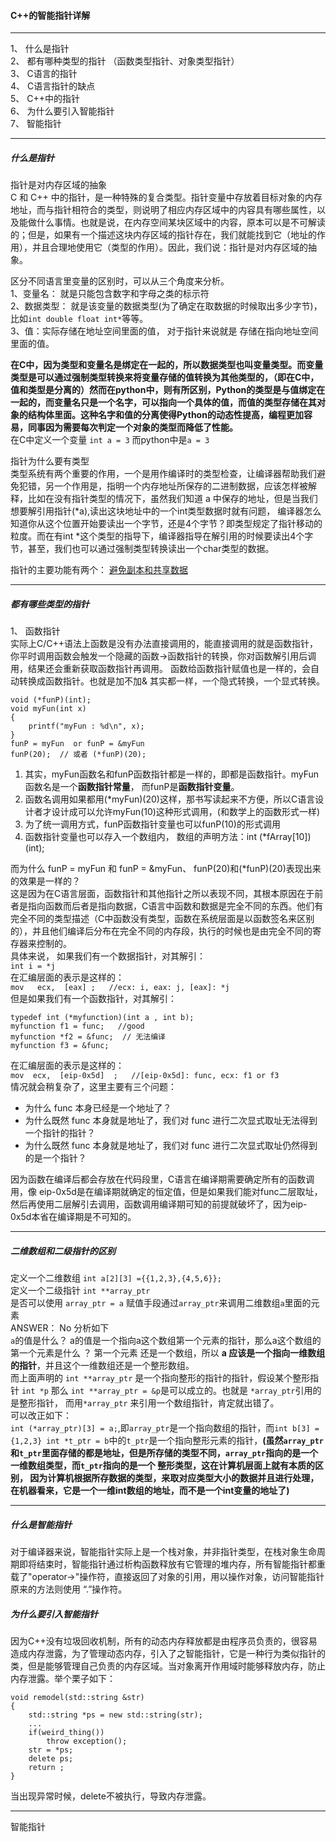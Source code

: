 #### C++的智能指针详解
-------
1、 什么是指针  
2、 都有哪种类型的指针  （函数类型指针、对象类型指针）  
3、 C语言的指针  
4、 C语言指针的缺点  
5、 C++中的指针  
6、 为什么要引入智能指针  
7、 智能指针  

----------------------
##### 什么是指针
指针是对内存区域的抽象  
C 和 C++ 中的指针，是一种特殊的复合类型。指针变量中存放着目标对象的内存地址，而与指针相符合的类型，则说明了相应内存区域中的内容具有哪些属性，以及能做什么事情。也就是说，在内存空间某块区域中的内容，原本可以是不可解读的；但是，如果有一个描述这块内存区域的指针存在，我们就能找到它（地址的作用），并且合理地使用它（类型的作用）。因此，我们说：指针是对内存区域的抽象。


区分不同语言里变量的区别时，可以从三个角度来分析。  
1、变量名： 就是只能包含数字和字母之类的标示符  
2、数据类型： 就是该变量的数据类型(为了确定在取数据的时候取出多少字节)，比如`int double float int*`等等。   
3、值：实际存储在地址空间里面的值， 对于指针来说就是 存储在指向地址空间里面的值。  

**在C中，因为类型和变量名是绑定在一起的，所以数据类型也叫变量类型。而变量类型是可以通过强制类型转换来将变量存储的值转换为其他类型的，（即在C中，值和类型是分离的）然而在python中，则有所区别，Python的类型是与值绑定在一起的，而变量名只是一个名字，可以指向一个具体的值，而值的类型存储在其对象的结构体里面。这种名字和值的分离使得Python的动态性提高，编程更加容易，同事因为需要每次判定一个对象的类型而降低了性能。**  
在C中定义一个变量 `int a = 3` 而python中是`a = 3`
  

指针为什么要有类型  
类型系统有两个重要的作用，一个是用作编译时的类型检查，让编译器帮助我们避免犯错，另一个作用是，指明一个内存地址所保存的二进制数据，应该怎样被解释，比如在没有指针类型的情况下，虽然我们知道 a 中保存的地址，但是当我们想要解引用指针(*a),读出这块地址中的一个int类型数据时就有问题， 编译器怎么知道你从这个位置开始要读出一个字节，还是4个字节？即类型规定了指针移动的粒度。而在有int \*这个类型的指导下，编译器指导在解引用的时候要读出4个字节，甚至，我们也可以通过强制类型转换读出一个char类型的数据。

指针的主要功能有两个： [避免副本和共享数据](https://www.zhihu.com/question/31022750)  

---------
##### 都有哪些类型的指针  
1、 函数指针  
实际上C/C++语法上函数是没有办法直接调用的，能直接调用的就是函数指针，你平时调用函数会触发一个隐藏的函数->函数指针的转换，你对函数解引用后调用，结果还会重新获取函数指针再调用。 函数给函数指针赋值也是一样的，会自动转换成函数指针。也就是加不加& 其实都一样，一个隐式转换，一个显式转换。  
	
	void (*funP)(int);
	void myFun(int x)
	{
		printf("myFun : %d\n", x);
	}
	funP = myFun  or funP = &myFun
	funP(20);  // 或者 (*funP)(20);

1. 其实，myFun函数名和funP函数指针都是一样的，即都是函数指针。myFun函数名是一个**函数指针常量**， 而funP是**函数指针变量**。
2. 函数名调用如果都用(*myFun)(20)这样，那书写读起来不方便，所以C语言设计者才设计成可以允许myFun(10)这种形式调用，(和数学上的函数形式一样)
3. 为了统一调用方式，funP函数指针变量也可以funP(10)的形式调用
4. 函数指针变量也可以存入一个数组内， 数组的声明方法：int (*fArray[10])(int);

而为什么 funP = myFun 和 funP = &myFun、 funP(20)和(*funP)(20)表现出来的效果是一样的？  
这是因为在C语言层面，函数指针和其他指针之所以表现不同，其根本原因在于前者是指向函数而后者是指向数据，C语言中函数和数据是完全不同的东西。他们有完全不同的类型描述（C中函数没有类型，函数在系统层面是以函数签名来区别的），并且他们编译后分布在完全不同的内存段，执行的时候也是由完全不同的寄存器来控制的。  
具体来说， 如果我们有一个数据指针，对其解引：  
`int i = *j`  
在汇编层面的表示是这样的：  
`mov   ecx,  [eax] ;   //ecx: i, eax: j, [eax]: *j`  
但是如果我们有一个函数指针，对其解引：  

	typedef int (*myfunction)(int a , int b);
	myfunction f1 = func;   //good
	myfunction *f2 = &func;  // 无法编译
    myfunction f3 = &func;

在汇编层面的表示是这样的：  
`mov  ecx,  [eip-0x5d]  ;   //[eip-0x5d]: func, ecx: f1 or f3`  
情况就会稍复杂了，这里主要有三个问题： 
 
- 为什么 func 本身已经是一个地址了？
- 为什么既然 func 本身就是地址了，我们对 func 进行二次显式取址无法得到一个指针的指针？
- 为什么既然 func 本身就是地址了，我们对 func 进行二次显式取址仍然得到的是一个指针？

因为函数在编译后都会存放在代码段里，C语言在编译期需要确定所有的函数调用，像 eip-0x5d是在编译期就确定的恒定值，但是如果我们能对func二层取址，然后再使用二层解引去调用，函数调用编译期可知的前提就破坏了，因为eip-0x5d本省在编译期是不可知的。


---------

##### 二维数组和二级指针的区别  
定义一个二维数组 `int a[2][3] ={{1,2,3},{4,5,6}};`  
定义一个二级指针 `int **array_ptr`  
是否可以使用 `array_ptr = a` 赋值手段通过`array_ptr`来调用二维数组`a`里面的元素  
ANSWER： No 分析如下  
`a`的值是什么？ a的值是一个指向a这个数组第一个元素的指针，那么a这个数组的第一个元素是什么 ？ 第一个元素 还是一个数组，所以 **a 应该是一个指向一维数组的指针**，并且这个一维数组还是一个整形数组。  
而上面声明的 `int **array_ptr` 是一个指向整形的指针的指针，假设某个整形指针 `int *p` 那么 `int **array_ptr = &p`是可以成立的。也就是 `*array_ptr`引用的是整形指针， 而用`*array_ptr` 来引用一个数组指针，肯定就出错了。   
可以改正如下：  
`int (*array_ptr)[3] = a;`,即`array_ptr`是一个指向数组的指针，而`int b[3] = {1,2,3} int *t_ptr = b`中的`t_ptr`是一个指向整形元素的指针，**(虽然`array_ptr`和`t_ptr`里面存储的都是地址，但是所存储的类型不同，`array_ptr`指向的是一个 一维数组类型，而`t_ptr`指向的是一个 整形类型，这在计算机层面上就有本质的区别， 因为计算机根据所存数据的类型，来取对应类型大小的数据并且进行处理，在机器看来，它是一个一维int数组的地址，而不是一个int变量的地址了)**


----------
##### 什么是智能指针  
对于编译器来说，智能指针实际上是一个栈对象，并非指针类型，在栈对象生命周期即将结束时，智能指针通过析构函数释放有它管理的堆内存，所有智能指针都重载了"operator->"操作符，直接返回了对象的引用，用以操作对象，访问智能指针原来的方法则使用 “.”操作符。

#####  为什么要引入智能指针  
因为C++没有垃圾回收机制，所有的动态内存释放都是由程序员负责的，很容易造成内存泄露，为了管理动态内存，引入了之智能指针，它是一种行为类似指针的类，但是能够管理自己负责的内存区域。当对象离开作用域时能够释放内存，防止内存泄露。举个栗子如下：  

	void remodel(std::string &str)
	{
		std::string *ps = new std::string(str);
		...
		if(weird_thing())
			throw exception();
		str = *ps;
		delete ps;
		return ;
	}
当出现异常时候，delete不被执行，导致内存泄露。

--------
智能指针
